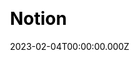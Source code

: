 ---
title: Notion
website: https://www.notion.so/
date: 2023-02-04T00:00:00.000Z
description:
ssg:
  - Nextjs
css:
 
cms:
  - Contentful
category:
  - others
draft: false
---